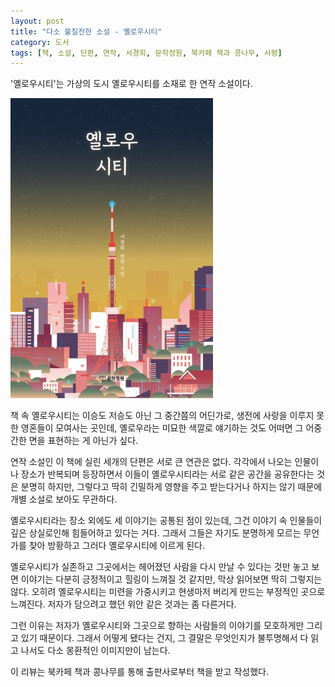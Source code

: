 ```yaml
---
layout: post
title: "다소 불칠전한 소설 - 옐로우시티"
category: 도서
tags: [책, 소설, 단편, 연작, 서경희, 문학정원, 북카페 책과 콩나무, 서평]
---
```


'옐로우시티'는
가상의 도시 옐로우시티를 소재로 한 연작 소설이다.

![표지](/images/yellow-city-book-h480.jpg)

책 속 옐로우시티는 이승도 저승도 아닌 그 중간쯤의 어딘가로,
생전에 사랑을 이루지 못한 영혼들이 모여사는 곳인데,
옐로우라는 미묘한 색깔로 얘기하는 것도 어떠면 그 어중간한 면을 표현하는 게 아닌가 싶다.

연작 소설인 이 책에 실린 세개의 단편은 서로 큰 연관은 없다.
각각에서 나오는 인물이나 장소가 반복되며 등장하면서
이들이 옐로우시티라는 서로 같은 공간을 공유한다는 것은 분명히 하지만,
그렇다고 딱히 긴밀하게 영향을 주고 받는다거나 하지는 않기 때문에
개별 소설로 보아도 무관하다.

옐로우시티라는 장소 외에도 세 이야기는 공통된 점이 있는데,
그건 이야기 속 인물들이 깊은 상실로인해 힘들어하고 있다는 거다.
그래서 그들은 자기도 분명하게 모르는 무언가를 찾아 방황하고
그러다 옐로우시티에 이르게 된다.

옐로우시티가 실존하고 그곳에서는 헤어졌던 사람을 다시 만날 수 있다는 것만 놓고 보면
이야기는 다분히 긍정적이고 힐링이 느껴질 것 같지만,
막상 읽어보면 딱히 그렇지는 않다.
오히려 옐로우시티는 미련을 가중시키고 현생마저 버리게 만드는 부정적인 곳으로 느껴진다.
저자가 담으려고 했던 위안 같은 것과는 좀 다른거다.

그런 이유는 저자가 옐로우시티와 그곳으로 향하는 사람들의 이야기를 모호하게만 그리고 있기 때문이다.
그래서 어떻게 됐다는 건지,
그 결말은 무엇인지가 불투명해서
다 읽고 나서도 다소 몽환적인 이미지만이 남는다.



<div class="im im-info">
이 리뷰는 북카페 책과 콩나무를 통해 출판사로부터 책을 받고 작성했다.
</div>
